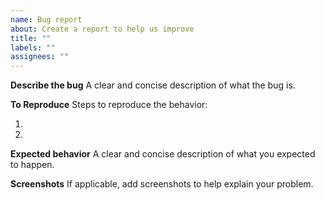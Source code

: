 ```yaml
---
name: Bug report
about: Create a report to help us improve
title: ""
labels: ""
assignees: ""
---
```


**Describe the bug**
A clear and concise description of what the bug is.

**To Reproduce**
Steps to reproduce the behavior:

1.
2.

**Expected behavior**
A clear and concise description of what you expected to happen.

**Screenshots**
If applicable, add screenshots to help explain your problem.
